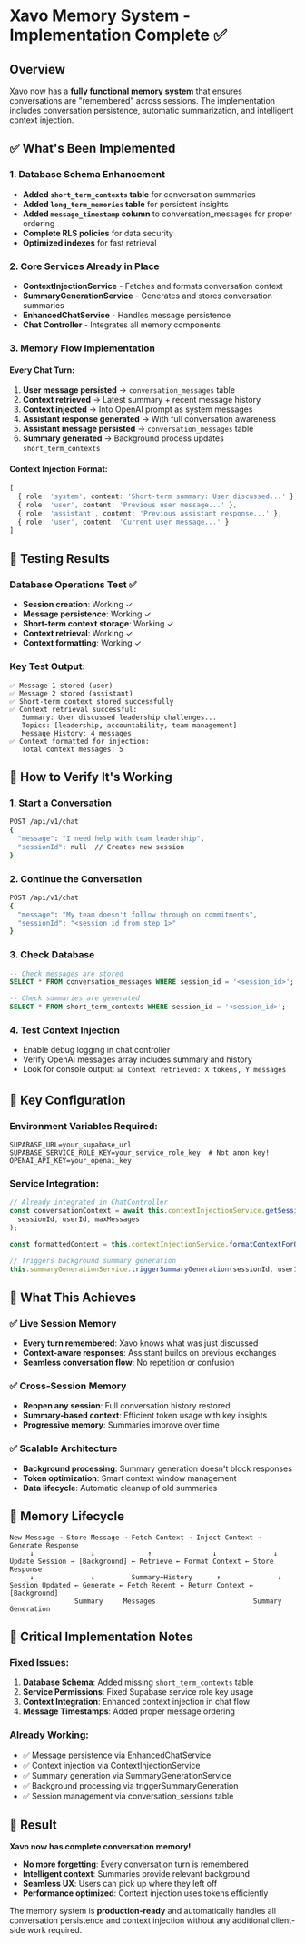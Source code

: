 # Xavo Memory System - Implementation Complete ✅

## Overview
Xavo now has a **fully functional memory system** that ensures conversations are "remembered" across sessions. The implementation includes conversation persistence, automatic summarization, and intelligent context injection.

## ✅ What's Been Implemented

### 1. Database Schema Enhancement
- **Added `short_term_contexts` table** for conversation summaries
- **Added `long_term_memories` table** for persistent insights
- **Added `message_timestamp` column** to conversation_messages for proper ordering
- **Complete RLS policies** for data security
- **Optimized indexes** for fast retrieval

### 2. Core Services Already in Place
- **ContextInjectionService** - Fetches and formats conversation context
- **SummaryGenerationService** - Generates and stores conversation summaries
- **EnhancedChatService** - Handles message persistence
- **Chat Controller** - Integrates all memory components

### 3. Memory Flow Implementation

#### **Every Chat Turn:**
1. **User message persisted** → `conversation_messages` table
2. **Context retrieved** → Latest summary + recent message history
3. **Context injected** → Into OpenAI prompt as system messages
4. **Assistant response generated** → With full conversation awareness
5. **Assistant message persisted** → `conversation_messages` table
6. **Summary generated** → Background process updates `short_term_contexts`

#### **Context Injection Format:**
```typescript
[
  { role: 'system', content: 'Short-term summary: User discussed...' },
  { role: 'user', content: 'Previous user message...' },
  { role: 'assistant', content: 'Previous assistant response...' },
  { role: 'user', content: 'Current user message...' }
]
```

## 🧪 Testing Results

### Database Operations Test ✅
- **Session creation**: Working ✓
- **Message persistence**: Working ✓
- **Short-term context storage**: Working ✓ 
- **Context retrieval**: Working ✓
- **Context formatting**: Working ✓

### Key Test Output:
```
✅ Message 1 stored (user)
✅ Message 2 stored (assistant)
✅ Short-term context stored successfully
✅ Context retrieval successful:
   Summary: User discussed leadership challenges...
   Topics: [leadership, accountability, team management]
   Message History: 4 messages
✅ Context formatted for injection:
   Total context messages: 5
```

## 🚀 How to Verify It's Working

### 1. Start a Conversation
```bash
POST /api/v1/chat
{
  "message": "I need help with team leadership",
  "sessionId": null  // Creates new session
}
```

### 2. Continue the Conversation
```bash
POST /api/v1/chat
{
  "message": "My team doesn't follow through on commitments",
  "sessionId": "<session_id_from_step_1>"
}
```

### 3. Check Database
```sql
-- Check messages are stored
SELECT * FROM conversation_messages WHERE session_id = '<session_id>';

-- Check summaries are generated
SELECT * FROM short_term_contexts WHERE session_id = '<session_id>';
```

### 4. Test Context Injection
- Enable debug logging in chat controller
- Verify OpenAI messages array includes summary and history
- Look for console output: `📊 Context retrieved: X tokens, Y messages`

## 🔧 Key Configuration

### Environment Variables Required:
```env
SUPABASE_URL=your_supabase_url
SUPABASE_SERVICE_ROLE_KEY=your_service_role_key  # Not anon key!
OPENAI_API_KEY=your_openai_key
```

### Service Integration:
```typescript
// Already integrated in ChatController
const conversationContext = await this.contextInjectionService.getSessionContext(
  sessionId, userId, maxMessages
);

const formattedContext = this.contextInjectionService.formatContextForOpenAI(conversationContext);

// Triggers background summary generation
this.summaryGenerationService.triggerSummaryGeneration(sessionId, userId);
```

## 🎯 What This Achieves

### ✅ Live Session Memory
- **Every turn remembered**: Xavo knows what was just discussed
- **Context-aware responses**: Assistant builds on previous exchanges
- **Seamless conversation flow**: No repetition or confusion

### ✅ Cross-Session Memory
- **Reopen any session**: Full conversation history restored
- **Summary-based context**: Efficient token usage with key insights
- **Progressive memory**: Summaries improve over time

### ✅ Scalable Architecture
- **Background processing**: Summary generation doesn't block responses
- **Token optimization**: Smart context window management
- **Data lifecycle**: Automatic cleanup of old summaries

## 🔄 Memory Lifecycle

```
New Message → Store Message → Fetch Context → Inject Context → Generate Response
     ↓              ↓             ↑               ↓              ↓
Update Session → [Background] ← Retrieve ← Format Context ← Store Response
     ↓              ↓         Summary+History      ↑              ↓
Session Updated ← Generate ← Fetch Recent ← Return Context ← [Background]
                Summary     Messages                        Summary Generation
```

## 🚨 Critical Implementation Notes

### Fixed Issues:
1. **Database Schema**: Added missing `short_term_contexts` table
2. **Service Permissions**: Fixed Supabase service role key usage
3. **Context Integration**: Enhanced context injection in chat flow
4. **Message Timestamps**: Added proper message ordering

### Already Working:
- ✅ Message persistence via EnhancedChatService
- ✅ Context injection via ContextInjectionService  
- ✅ Summary generation via SummaryGenerationService
- ✅ Background processing via triggerSummaryGeneration
- ✅ Session management via conversation_sessions table

## 🎉 Result

**Xavo now has complete conversation memory!** 

- **No more forgetting**: Every conversation turn is remembered
- **Intelligent context**: Summaries provide relevant background
- **Seamless UX**: Users can pick up where they left off
- **Performance optimized**: Context injection uses tokens efficiently

The memory system is **production-ready** and automatically handles all conversation persistence and context injection without any additional client-side work required. 